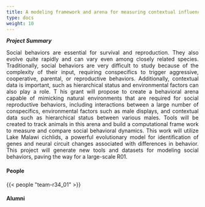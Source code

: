 ```yaml
---
title: A modeling framework and arena for measuring contextual influences of behavior
type: docs
weight: 10
---
```


**_Project Summary_**
<div style="text-align: justify">
Social behaviors are essential for survival and reproduction. They also evolve quite rapidly and can
vary even among closely related species. Traditionally, social behaviors are very difficult to study
because of the complexity of their input, requiring conspecifics to trigger aggressive, cooperative,
parental, or reproductive behaviors. Additionally, contextual data is important, such as hierarchical
status and environmental factors can also play a role. T his grant will propose to create a
behavioral arena capable of mimicking natural environments that are required for social reproductive
behaviors, including interactions between a large number of conspecifics, environmental factors
such as male displays, and contextual data such as hierarchical status between various males. Tools
will be created to track animals in this arena and build a computational frame work to measure
and compare social behavioral dynamics. This work will utilize Lake Malawi cichlids, a powerful
evolutionary model for identification of genes and neural circuit changes associated with differences
in behavior. This project will generate new tools and datasets for modeling social behaviors, paving the
way for a large-scale R01.
</div>

#### People

{{< people "team-r34_01" >}}

#### Alumni